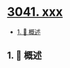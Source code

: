 # [3041. xxx](https://github.com/Tdahuyou/TNotes.leetcode/tree/main/notes/3041.%20xxx)

<!-- region:toc -->

- [1. 📝 概述](#1--概述)

<!-- endregion:toc -->

## 1. 📝 概述

